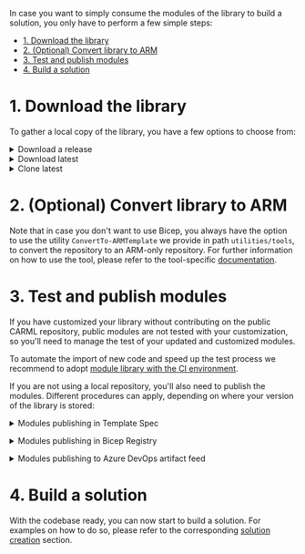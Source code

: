 In case you want to simply consume the modules of the library to build a solution, you only have to perform a few simple steps:

- [1. Download the library](#1-download-the-library)
- [2. (Optional) Convert library to ARM](#2-optional-convert-library-to-arm)
- [3. Test and publish modules](#3-test-and-publish-modules)
- [4. Build a solution](#4-build-a-solution)

# 1. Download the library

To gather a local copy of the library, you have a few options to choose from:

<details>
<summary>Download a release</summary>

To download a specific release version of the repository:
1. Navigate to the [releases](https://github.com/Azure/ResourceModules/releases) page.
1. Scroll to the `'Assets'` section at the bottom end of the release you'd like to download.
1. Here, you will find a packaged version of the repository (as it was when the release was created) and can download it with a simple click on the `'Source code'` package (e.g., `Source code (zip)`) itself. This will download the file in your default download folder.

    <img src="./media/SetupEnvironment/downloadZipRelease.png" alt="Download zip" height="150">

1. Finally, you need to unpack the downloaded file to a location of your choice.

</details>

<details>
<summary>Download latest</summary>

To download the latest version of the repository
1. Navigate to the main page of [CARML](https://aka.ms/CARML).
1. On the overview page, select the `<> Code` button to the top right, and select the `Download ZIP` button in the opening pop-up to trigger the repository to be downloaded as a compressed file into your default download folder.

    <img src="./media/SetupEnvironment/downloadZipLatest.png" alt="Download zip" height="350">

1. Finally, you need to unpack the downloaded file to a location of your choice.

</details>

<details>
<summary>Clone latest</summary>

To clone the latest version of the repository
1. On your local machine, open a PowerShell session.
1. Navigate to the location you want to clone the repository into.
1. Run

    ```PowerShell
    git clone 'https://github.com/Azure/ResourceModules.git'
    ```

</details>

<p>

# 2. (Optional) Convert library to ARM

Note that in case you don't want to use Bicep, you always have the option to use the utility `ConvertTo-ARMTemplate`  we provide in path `utilities/tools`, to convert the repository to an ARM-only repository. For further information on how to use the tool, please refer to the tool-specific [documentation](./Interoperability%20-%20Bicep%20to%20ARM%20conversion).

# 3. Test and publish modules

If you have customized your library without contributing on the public CARML repository, public modules are not tested with your customization, so you'll need to manage the test of your updated and customized modules.

To automate the import of new code and speed up the test process we recommend to adopt [module library with the CI environment](./Getting%20started%20-%20Scenario%202%20Onboard%20module%20library%20and%20CI%20environment).

If you are not using a local repository, you'll also need to publish the modules. Different procedures can apply, depending on where your version of the library is stored:

<details>
<summary>Modules publishing in Template Spec</summary>

The preferred method to publish modules to template-specs is to leverage CARML ready [CI environment](./The%20CI%20environment), however there maybe specific requirements for which this option is not applicable. As an alternative, the same [Publish-ModuleToTemplateSpec.ps1](https://github.com/Azure/ResourceModules/blob/main/utilities/pipelines/resourcePublish/Publish-ModuleToBicepRegistry.ps1) script leveraged by the publishing step of the CI environment pipeline can be executed locally.

To publish a module by running the script:
 1. Let's suppose your updated library location is `'D:\ResourcesModules'`, open a Powershell session on your machine
 1. Navigate to `'D:\ResourcesModules\utilities\pipelines\resourcePublish'` location
 1. Load the script `'Publish-ModuleToTemplateSpec.ps1'` executing:

        ```PowerShell
        . .\Publish-ModuleToTemplateSpec.ps1
        ```
 1. Run the script for the modules you need to publish, using the opportune parameters:
     - TemplateFilePath = the absolute path of the module to be published
     - ModuleVersion = the version of the module
     - TemplateSpecsRgName = the resource group that will contain the Template Spec
     - TemplateSpecsRgLocation = the location of the Template Spec
     - TemplateSpecsDescription = The description of the Template Spec

    To publish the Keyvault module with version 0.4.740 on a Template Spec that will be created in the resource group 'artifact-rg' you can execute the following example:

         ```PowerShell
        Publish-ModuleToTemplateSpec -TemplateFilePath "D:\ResourcesModules\modules\Microsoft.KeyVault\vaults\deploy.bicep" -ModuleVersion "0.4.740" -TemplateSpecsRgName 'artifact-rg'  -TemplateSpecsRgLocation 'West Europe' -TemplateSpecsDescription 'CARML KV Template Spec'
        ```
    As the modules to be published are more than one a script that calls the `'Publish-ModuleToTemplateSpec'` function for each of the modules can be created.

 1. Update your master template in order to use the new version of the published modules.

    For the [Template Specs' example in Solutions](./Solution%20creation#examples) page, supposing you have published version '0.4.740' of modules, you need to replace all the occurences of '0.4.735' with '0.4.740'.
</details>
<p>

<details>
<summary>Modules publishing in Bicep Registry</summary>

The preferred method to publish modules to Bicep Registry is to leverage CARML ready [CI environment](./The%20CI%20environment), however there maybe specific requirements for which this option is not applicable. As an alternative, the same [Publish-ModuleToBicepRegistry.ps1](https://github.com/Azure/ResourceModules/blob/main/utilities/pipelines/resourcePublish/Publish-ModuleToBicepRegistry.ps1) script leveraged by the publishing step of the CI environment pipeline can be executed locally.

To publish a module by running the script:
 1. Let's suppose your updated library location is `'D:\ResourcesModules'`, open a Powershell session on your machine
 1. Navigate to `'D:\ResourcesModules\utilities\pipelines\resourcePublish'` location
 1. Load the script `'Publish-ModuleToBicepRegistry.ps1'` executing:

        ```PowerShell
        . .\Publish-ModuleToBicepRegistry.ps1
        ```
 1. Run the script for the modules you need to publish, using the opportune parameters:
     - TemplateFilePath = the absolute path of the module to be published.
     - ModuleVersion = the version of the module.
     - BicepRegistryName =  Name of the private bicep registry to publish to.
     - BicepRegistryRgName = the resource group of the private bicep registry to publish to.

    To publish the Keyvault module with version 0.4.740 on a Bicep Registry called 'adpsxxazacrx001' that will be created in the resource group 'artifact-rg' you can execute the following command:

         ```PowerShell
        Publish-ModuleToBicepRegistry -TemplateFilePath "D:\ResourcesModules\modules\Microsoft.KeyVault\vaults\deploy.bicep" -ModuleVersion "0.4.740" -BicepRegistryName 'adpsxxazacrx001'  -BicepRegistryRgName 'artifact-rg'
        ```
    As the modules to be published are more than one a script that calls the `'Publish-ModuleToBicepRegistry'` function for each of the modules can be created.

 1. Update your master template in order to use the new version of the published modules.

    For the [Private Bicep Registry's example in Solutions](./Solution%20creation#examples) page, supposing you have published version '0.4.740' of modules, you need to replace all the occurences of '0.4.735' with '0.4.740'.
</details>
<p>

<details>
<summary>Modules publishing to Azure DevOps artifact feed</summary>

The preferred method to publish modules to Azure DevOps artifact feed is to leverage CARML ready [CI environment](./The%20CI%20environment), however there maybe specific requirements for which this option is not applicable. As an alternative, the same [Publish-ModuleToUniversalArtifactFeed.ps1](https://github.com/Azure/ResourceModules/blob/main/utilities/pipelines/resourcePublish/Publish-ModuleToUniversalArtifactFeed.ps1) script leveraged by the publishing step of the CI environment pipeline can be executed locally.

To publish a module by running the script:
 1. Let's suppose your updated library location is `'D:\ResourcesModules'`, open a Powershell session on your machine
 1. Navigate to `'D:\ResourcesModules\utilities\pipelines\resourcePublish'` location
 1. Load the script `'Publish-ModuleToUniversalArtifactFeed.ps1'` executing:

        ```PowerShell
        . .\Publish-ModuleToUniversalArtifactFeed.ps1
        ```
 1. Run the script for the modules you need to publish, using the opportune parameters:
     - TemplateFilePath = the absolute path of the module to be published.
     - ModuleVersion = the version of the module.
     - VstsOrganizationUri =  name of Azure DevOps organization URL hosting the artifacts feed.
     - VstsFeedProject = name of the project hosting the artifacts feed.
     - VstsFeedName = name to the feed to publish to.

    To publish the Keyvault module with version 0.4.740 on an artifact feed called 'Artifacts', in the project 'IaC' on organization 'fabrikam' you can execute the following command:

         ```PowerShell
        Publish-ModuleToUniversalArtifactFeed -TemplateFilePath "D:\ResourcesModules\modules\Microsoft.KeyVault\vaults\deploy.bicep" -ModuleVersion "0.4.740" -VstsOrganizationUri 'https://dev.azure.com/fabrikam' -VstsFeedProject 'IaC' -VstsFeedName 'Artifacts'
        ```
    As the modules to be published are more than one a script that calls the `'Publish-ModuleToUniversalArtifactFeed'` function for each of the modules can be created.

 1. Update your master template in order to use the new version of the published modules.

</details>


# 4. Build a solution

With the codebase ready, you can now start to build a solution. For examples on how to do so, please refer to the corresponding [solution creation](./Solution%20creation) section.
